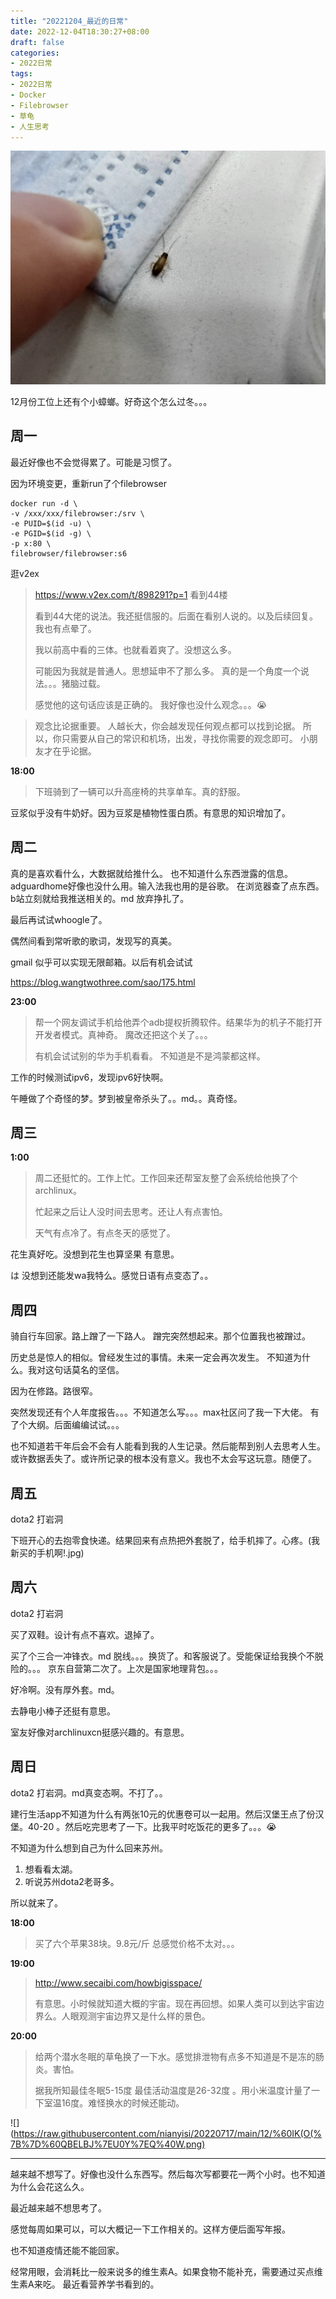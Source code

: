 ```yaml
---
title: "20221204_最近的日常"
date: 2022-12-04T18:30:27+08:00
draft: false
categories:
- 2022日常
tags:
- 2022日常
- Docker
- Filebrowser
- 草龟
- 人生思考
---
```



![工位蟑螂](https://raw.githubusercontent.com/nianyisi/20220717/main/12/IMG_20221201_114841981_HDR.jpg)

12月份工位上还有个小蟑螂。好奇这个怎么过冬。。。

## 周一

最近好像也不会觉得累了。可能是习惯了。


因为环境变更，重新run了个filebrowser
``` shell
docker run -d \
-v /xxx/xxx/filebrowser:/srv \
-e PUID=$(id -u) \
-e PGID=$(id -g) \
-p x:80 \
filebrowser/filebrowser:s6
```


逛v2ex 
> https://www.v2ex.com/t/898291?p=1  看到44楼
> 
> 看到44大佬的说法。我还挺信服的。后面在看别人说的。以及后续回复。我也有点晕了。
> 
> 我以前高中看的三体。也就看着爽了。没想这么多。
> 
> 可能因为我就是普通人。思想延申不了那么多。  真的是一个角度一个说法。。。猪脑过载。
> 
> 感觉他的这句话应该是正确的。 我好像也没什么观念。。。😭

> 	观念比论据重要。
> 	人越长大，你会越发现任何观点都可以找到论据。
> 	所以，你只需要从自己的常识和机场，出发，寻找你需要的观念即可。
> 	小朋友才在乎论据。



**18:00**

> 下班骑到了一辆可以升高座椅的共享单车。真的舒服。


豆浆似乎没有牛奶好。因为豆浆是植物性蛋白质。有意思的知识增加了。




## 周二

真的是喜欢看什么，大数据就给推什么。 也不知道什么东西泄露的信息。adguardhome好像也没什么用。输入法我也用的是谷歌。 在浏览器查了点东西。b站立刻就给我推送相关的。md 放弃挣扎了。

最后再试试whoogle了。


偶然间看到常听歌的歌词，发现写的真美。


gmail 似乎可以实现无限邮箱。以后有机会试试

https://blog.wangtwothree.com/sao/175.html


**23:00**
> 帮一个网友调试手机给他弄个adb提权折腾软件。结果华为的机子不能打开开发者模式。真神奇。 魔改还把这个关了。。。
> 
> 有机会试试别的华为手机看看。  不知道是不是鸿蒙都这样。


工作的时候测试ipv6，发现ipv6好快啊。

午睡做了个奇怪的梦。梦到被皇帝杀头了。。md。。真奇怪。

## 周三

**1:00**

> 周二还挺忙的。工作上忙。工作回来还帮室友整了会系统给他换了个archlinux。
> 
> 忙起来之后让人没时间去思考。还让人有点害怕。
> 
> 天气有点冷了。有点冬天的感觉了。


花生真好吃。没想到花生也算坚果 有意思。

は 没想到还能发wa我特么。感觉日语有点变态了。。

## 周四

骑自行车回家。路上蹭了一下路人。 蹭完突然想起来。那个位置我也被蹭过。

历史总是惊人的相似。曾经发生过的事情。未来一定会再次发生。 不知道为什么。我对这句话莫名的坚信。

因为在修路。路很窄。

突然发现还有个人年度报告。。。不知道怎么写。。。max社区问了我一下大佬。 有了个大纲。后面编编试试。。。

也不知道若干年后会不会有人能看到我的人生记录。然后能帮到别人去思考人生。或许数据丢失了。或许所记录的根本没有意义。我也不太会写这玩意。随便了。





## 周五

dota2 打岩洞


下班开心的去抱零食快递。结果回来有点热把外套脱了，给手机摔了。心疼。(我新买的手机啊!.jpg)




## 周六

dota2 打岩洞

买了双鞋。设计有点不喜欢。退掉了。

买了个三合一冲锋衣。md 脱线。。。换货了。和客服说了。受能保证给我换个不脱险的。。。 京东自营第二次了。上次是国家地理背包。。。

好冷啊。没有厚外套。md。

去静电小棒子还挺有意思。

室友好像对archlinuxcn挺感兴趣的。有意思。


## 周日

dota2 打岩洞。md真变态啊。不打了。。

建行生活app不知道为什么有两张10元的优惠卷可以一起用。然后汉堡王点了份汉堡。40-20 。然后吃完思考了一下。比我平时吃饭花的更多了。。。😭



不知道为什么想到自己为什么回来苏州。
1. 想看看太湖。
2. 听说苏州dota2老哥多。

所以就来了。


**18:00**
> 买了六个苹果38块。9.8元/斤   总感觉价格不太对。。。


**19:00**
> http://www.secaibi.com/howbigisspace/ 
> 
> 有意思。小时候就知道大概的宇宙。现在再回想。如果人类可以到达宇宙边界么。人眼观测宇宙边界又是什么样的景色。

**20:00**
> 给两个潜水冬眠的草龟换了一下水。感觉排泄物有点多不知道是不是冻的肠炎。害怕。
> 
> 据我所知最佳冬眠5-15度  最佳活动温度是26-32度 。用小米温度计量了一下室温16度。难怪换水的时候还能动。

![](https://raw.githubusercontent.com/nianyisi/20220717/main/12/%60IK(O(%7B%7D%60QBELBJ%7EU0Y%7EQ%40W.png)


---

越来越不想写了。好像也没什么东西写。然后每次写都要花一两个小时。也不知道为什么会花这么久。

最近越来越不想思考了。

感觉每周如果可以，可以大概记一下工作相关的。这样方便后面写年报。

也不知道疫情还能不能回家。

经常用眼，会消耗比一般来说多的维生素A。如果食物不能补充，需要通过买点维生素A来吃。 最近看营养学书看到的。
